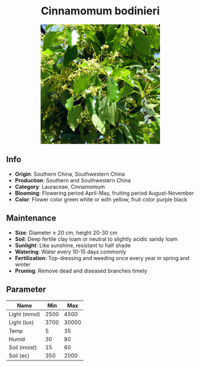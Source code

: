 <h1 align='center'>Cinnamomum bodinieri</h1>
<p align="center">
    <img 
        align='center'
        width='320'
        src="../images/cinnamomum bodinieri.png" 
        alt='Cinnamomum bodinieri' />
</p>

## Info

 - **Origin**: Southern China, Southwestern China
 - **Production**: Southern and Southwestern China
 - **Category**: Lauraceae, Cinnamomum
 - **Blooming**: Flowering period April-May, fruiting period August-November
 - **Color**: Flower color green white or with yellow, fruit color purple black

## Maintenance

 - **Size**: Diameter ≥ 20 cm, height 20-30 cm
 - **Soil**: Deep fertile clay loam or neutral to slightly acidic sandy loam
 - **Sunlight**: Like sunshine, resistant to half shade
 - **Watering**: Water every 10-15 days commonly
 - **Fertilization**: Top-dressing and weeding once every year in spring and winter
 - **Pruning**: Remove dead and diseased branches timely

## Parameter

| Name         | Min  | Max   |
|--------------|------|-------|
| Light (mmol) | 2500 | 4500  |
| Light (lux)  | 3700 | 30000 |
| Temp         | 5    | 35    |
| Humid        | 30   | 80    |
| Soil (moist) | 15   | 60    |
| Soil (ec)    | 350  | 2000  |